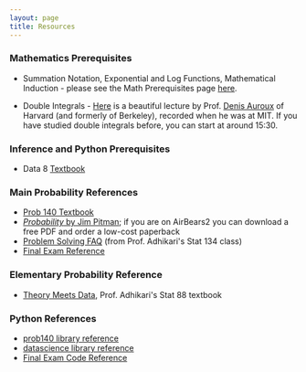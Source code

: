 ```yaml
---
layout: page
title: Resources
---
```

<script src="https://stackpath.bootstrapcdn.com/bootstrap/3.4.0/js/bootstrap.min.js" integrity="sha384-vhJnz1OVIdLktyixHY4Uk3OHEwdQqPppqYR8+5mjsauETgLOcEynD9oPHhhz18Nw" crossorigin="anonymous"></script>

### Mathematics Prerequisites
- Summation Notation, Exponential and Log Functions, Mathematical Induction - please see the Math Prerequisites page [here](/prereqs.md). 
<!-- - Summation Notation - [Here](http://www.cs.yale.edu/homes/aspnes/pinewiki/attachments/SummationNotation/summation-notation.pdf) is a terrific summary by Prof. [James Aspnes](http://www.cs.yale.edu/homes/aspnes/) of the Yale CS department. Note especially Sections 2.1, 2.2, and 2.3. -->
<!-- - Exponential and Log Functions - [Graphs and Approximations](/resources/exponential_approximations) -->
<!-- - Mathematical Induction - [Here](https://www.cs.cmu.edu/~adamchik/21-127/lectures/induction_1_print.pdf) is a clear and concise exposition, with several examples, by Prof. [Victor Adamchik](http://www.cs.cmu.edu/~adamchik/) of the CS department at Carnegie Mellon. -->
- Double Integrals - [Here](https://ocw.mit.edu/courses/mathematics/18-02-multivariable-calculus-fall-2007/video-lectures/lecture-16-double-integrals/) is a beautiful lecture by Prof. [Denis Auroux](http://people.math.harvard.edu/~auroux/) of Harvard (and formerly of Berkeley), recorded when he was at MIT. If you have studied double integrals before, you can start at around 15:30. 
<!-- - **[Exercises](/assets/prereq_math_sp19.pdf)** ([Solutions](/assets/prereq_math_sp19_sol.pdf)) -->

### Inference and Python Prerequisites
- Data 8 [Textbook](https://www.inferentialthinking.com/chapters/intro)

### Main Probability References
- [Prob 140 Textbook](http://prob140.org/textbook/README)
- [*Probability* by Jim Pitman](http://springer.com/us/book/9780387979748); if you are on AirBears2 you can download a free PDF and order a low-cost paperback
- [Problem Solving FAQ](https://www.stat.berkeley.edu/~ani/s134s17/faq.html)  (from Prof. Adhikari's Stat 134 class)
- [Final Exam Reference](/assets/final_reference_fa18.pdf)

### Elementary Probability Reference
- [Theory Meets Data](http://stat88.org/textbook/notebooks/intro), Prof. Adhikari's Stat 88 textbook

### Python References
- [prob140 library reference](http://prob140.org/prob140/)
- [datascience library reference](http://data8.org/datascience/tables.html)
- [Final Exam Code Reference](/assets/final_reference_code_fa18.pdf)
